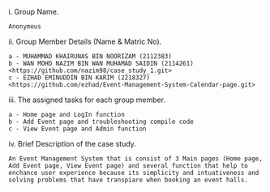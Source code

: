 i. Group Name.

    Anonymous

ii. Group Member Details (Name & Matric No).

    a - MUHAMMAD KHAIRUNAS BIN NOORIZAM (2112383)
    b - WAN MOHD NAZIM BIN WAN MUHAMAD SAIDIN (2114261) <https://github.com/nazim98/case_study_1.git>
    c - EZHAD EMINUDDIN BIN KARIM (2218327) <https://github.com/ezhad/Event-Management-System-Calendar-page.git>

iii. The assigned tasks for each group member.

    a - Home page and LogIn function
    b - Add Event page and troubleshooting compile code
    c - View Event page and Admin function

iv. Brief Description of the case study.

    An Event Management System that is consist of 3 Main pages (Home page, Add Event page, View Event page) and several function that help to enchance user experience because its simplicity and intuativeness and solving problems that have transpiare when booking an event halls.
